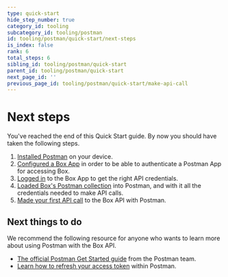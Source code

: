 ```yaml
---
type: quick-start
hide_step_number: true
category_id: tooling
subcategory_id: tooling/postman
id: tooling/postman/quick-start/next-steps
is_index: false
rank: 6
total_steps: 6
sibling_id: tooling/postman/quick-start
parent_id: tooling/postman/quick-start
next_page_id: ''
previous_page_id: tooling/postman/quick-start/make-api-call
---
```

<!-- alex disable postman-postwoman -->

# Next steps

You've reached the end of this Quick Start guide. By now you should have taken
the following steps.

1. [Installed Postman](g://tooling/postman/quick-start/install-postman/)
   on your device.
2. [Configured a Box App](g://tooling/postman/quick-start/configure-box-app/) in
   order to be able to authenticate a Postman App for accessing Box.
3. [Logged in](g://tooling/postman/quick-start/log-in-to-box/) to the Box App to
   get the right API credentials.
4. [Loaded Box's Postman
   collection](g://tooling/postman/quick-start/load-postman-collection/) into
   Postman, and with it all the credentials needed to make API calls.
5. [Made your first API call](g://tooling/postman/quick-start/make-api-call/)
   to the Box API with Postman.

## Next things to do

We recommend the following resource for anyone who wants to learn more about
using Postman with the Box API.

* [The official Postman Get Started
  guide](https://learning.getpostman.com/getting-started/) from the Postman
  team.
* [Learn how to refresh your access token](g://tooling/postman/refresh) within Postman.
